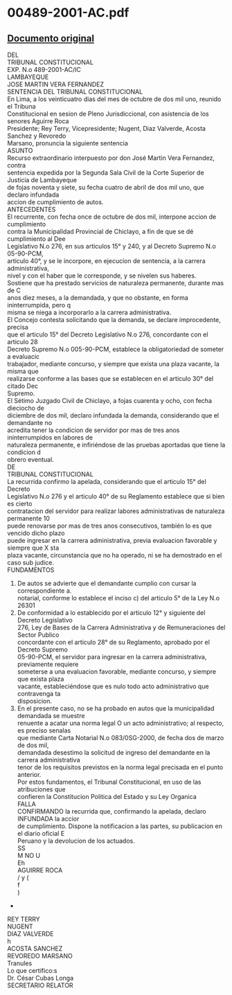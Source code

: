 
00489-2001-AC.pdf
=================
  
[Documento original](https://tc.gob.pe/jurisprudencia/2002/00489-2001-AC.pdf)  
---  
DEL  
TRIBUNAL CONSTITUCIONAL  
EXP. N.o 489-2001-AC/IC  
LAMBAYEQUE  
JOSE MARTIN VERA FERNANDEZ  
SENTENCIA DEL TRIBUNAL CONSTITUCIONAL  
En Lima, a los veinticuatro dias del mes de octubre de dos mil uno, reunido el Tribuna  
Constitucional en sesion de Pleno Jurisdiccional, con asistencia de los senores Aguirre Roca  
Presidente; Rey Terry, Vicepresidente; Nugent, Diaz Valverde, Acosta Sanchez y Revoredo  
Marsano, pronuncia la siguiente sentencia  
ASUNTO  
Recurso extraordinario interpuesto por don José Martin Vera Fernandez, contra  
sentencia expedida por la Segunda Sala Civil de la Corte Superior de Justicia de Lambayeque  
de fojas noventa y siete, su fecha cuatro de abril de dos mil uno, que declaro infundada  
accion de cumplimiento de autos.  
ANTECEDENTES  
El recurrente, con fecha once de octubre de dos mil, interpone accion de cumplimiento  
contra la Municipalidad Provincial de Chiclayo, a fin de que se dé cumplimiento al Dee  
Legislativo N.o 276, en sus articulos 15° y 240, y al Decreto Supremo N.o 05-90-PCM,  
articulo 40°, y se le incorpore, en ejecucion de sentencia, a la carrera administrativa,  
nivel y con el haber que le corresponde, y se nivelen sus haberes.  
Sostiene que ha prestado servicios de naturaleza permanente, durante mas de C  
anos diez meses, a la demandada, y que no obstante, en forma ininterrumpida, pero q  
misma se niega a incorporarlo a la carrera administrativa.  
El Concejo contesta solicitando que la demanda, se declare improcedente, precisa  
que el articulo 15° del Decreto Legislativo N.o 276, concordante con el articulo 28  
Decreto Supremo N.o 005-90-PCM, establece la obligatoriedad de someter a evaluacic  
trabajador, mediante concurso, y siempre que exista una plaza vacante, la misma que  
realizarse conforme a las bases que se establecen en el articulo 30° del citado Dec  
Supremo.  
El Sétimo Juzgado Civil de Chiclayo, a fojas cuarenta y ocho, con fecha dieciocho de  
diciembre de dos mil, declaro infundada la demanda, considerando que el demandante no  
acredita tener la condicion de servidor por mas de tres anos ininterrumpidos en labores de  
naturaleza permanente, e infiriéndose de las pruebas aportadas que tiene la condicion d  
obrero eventual.  
DE  
TRIBUNAL CONSTITUCIONAL  
La recurrida confirmo la apelada, considerando que el articulo 15° del Decreto  
Legislativo N.o 276 y el articulo 40° de su Reglamento establece que si bien es cierto  
contratacion del servidor para realizar labores administrativas de naturaleza permanente 10  
puede renovarse por mas de tres anos consecutivos, también lo es que vencido dicho plazo  
puede ingresar en la carrera administrativa, previa evaluacion favorable y siempre que X sta  
plaza vacante, circunstancia que no ha operado, ni se ha demostrado en el caso sub judice.  
FUNDAMENTOS  
1. De autos se advierte que el demandante cumplio con cursar la correspondiente a.  
notarial, conforme lo establece el inciso c) del articulo 5° de la Ley N.o 26301  
2. De conformidad a lo establecido por el articulo 12° y siguiente del Decreto Legislativo  
276, Ley de Bases de la Carrera Administrativa y de Remuneraciones del Sector Publico  
concordante con el articulo 28° de su Reglamento, aprobado por el Decreto Supremo  
05-90-PCM, el servidor para ingresar en la carrera administrativa, previamente requiere  
someterse a una evaluacion favorable, mediante concurso, y siempre que exista plaza  
vacante, estableciéndose que es nulo todo acto administrativo que contravenga ta  
disposicion.  
3. En el presente caso, no se ha probado en autos que la municipalidad demandada se muestre  
renuente a acatar una norma legal O un acto administrativo; al respecto, es preciso senalas  
que mediante Carta Notarial N.o 083/0SG-2000, de fecha dos de marzo de dos mil,  
demandada desestimo la solicitud de ingreso del demandante en la carrera administrativa  
tenor de los requisitos previstos en la norma legal precisada en el punto anterior.  
Por estos fundamentos, el Tribunal Constitucional, en uso de las atribuciones que  
confieren la Constitucion Politica del Estado y su Ley Organica  
FALLA  
CONFIRMANDO la recurrida que, confirmando la apelada, declaro INFUNDADA la accior  
de cumplimiento. Dispone la notificacion a las partes, su publicacion en el diario oficial E  
Peruano y la devolucion de los actuados.  
SS  
M NO U  
Eh  
AGUIRRE ROCA  
/ y (  
f  
)  
-  
REY TERRY  
NUGENT  
DIAZ VALVERDE  
h  
ACOSTA SANCHEZ  
REVOREDO MARSANO  
Tranules  
Lo que certifico:s  
Dr. César Cubas Longa  
SECRETARIO RELATOR